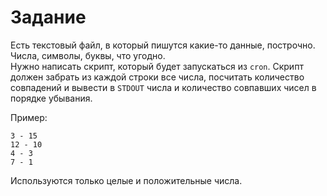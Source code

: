 # Задание

Есть текстовый файл, в который пишутся какие-то данные, построчно.
Числа, символы, буквы, что угодно.  
Нужно написать скрипт, который будет запускаться из `cron`.
Скрипт должен забрать из каждой строки все числа, посчитать количество
совпадений и вывести в `STDOUT` числа и количество совпавших чисел в порядке
убывания.

Пример:
```text
3 - 15
12 - 10
4 - 3
7 - 1
```

Используются только целые и положительные числа.
